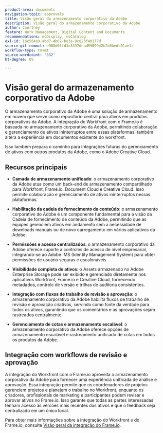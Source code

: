 ```yaml
---
product-area: documents
navigation-topic: approvals
title: Visão geral do armazenamento corporativo da Adobe
description: Visão geral do armazenamento corporativo da Adobe
author: Courtney
feature: Work Management, Digital Content and Documents
recommendations: noDisplay, noCatalog
exl-id: 16c564a9-abd7-4b07-be3e-9c823f40177d
source-git-commit: e908d0ffd1a3397dead5909942b2b0bedb91ae1c
workflow-type: tm+mt
source-wordcount: '332'
ht-degree: 0%

---
```


# Visão geral do armazenamento corporativo da Adobe

O armazenamento corporativo da Adobe é uma solução de armazenamento em nuvem que serve como repositório central para ativos em produtos corporativos da Adobe. A integração do Workfront com o Frame.io é baseada no armazenamento corporativo da Adobe, permitindo colaboração e gerenciamento de ativos ininterruptos entre essas plataformas. também altera a experiência em documentos existente do workfront.

Isso também prepara o caminho para integrações futuras do gerenciamento de ativos com outros produtos da Adobe, como o Adobe Creative Cloud.

## Recursos principais

* **Camada de armazenamento unificado**: o armazenamento corporativo da Adobe atua como um back-end de armazenamento compartilhado para Workfront, Frame.io, Document Cloud e Creative Cloud. Isso permite colaboração e gerenciamento de ativos ininterruptos nessas plataformas.

* **Habilitação da cadeia de fornecimento de conteúdo**: o armazenamento corporativo do Adobe é um componente fundamental para a visão da Cadeia de fornecimento de conteúdo da Adobe, permitindo que as equipes gerenciem ativos em andamento sem a necessidade de downloads manuais ou de novo carregamento em vários aplicativos da Adobe.

* **Permissões e acesso centralizados**: o armazenamento corporativo da Adobe oferece suporte a controles de acesso de nível empresarial, integrando-se ao Adobe IMS (Identity Management System) para obter permissões de usuário seguras e escalonáveis.

* **Visibilidade completa de ativos**: o Assets armazenado no Adobe Enterprise Storage pode ser exibido e gerenciado diretamente nos aplicativos Workfront, Frame.io e Creative Cloud, fornecendo metadados, controle de versão e trilhas de auditoria consistentes.

* **Integração com fluxos de trabalho de revisão e aprovação**: o armazenamento corporativo da Adobe habilita fluxos de trabalho de revisão e aprovação criativos, servindo como fonte da verdade para todos os ativos, garantindo que os comentários e as aprovações sejam rastreados centralmente.

* **Gerenciamento de cotas e armazenamento escalável**: o armazenamento corporativo da Adobe oferece opções de armazenamento escalável e rastreamento unificado de cotas em todos os produtos da Adobe.

## Integração com workflows de revisão e aprovação

A integração do Workfront com o Frame.io aproveita o armazenamento corporativo da Adobe para fornecer uma experiência unificada de análise e aprovação. Essa integração permite que os coordenadores de projetos gerenciem projetos e planejem o trabalho no Workfront, enquanto os criadores, profissionais de marketing e participantes podem revisar e aprovar ativos no Frame.io. Isso garante que todas as partes interessadas tenham acesso às versões mais recentes dos ativos e que o feedback seja centralizado em um único local.

Para obter mais informações sobre a integração do Workfront e do Frame.io, consulte [Visão geral da integração do Frame.io](/help/quicksilver/review-and-approve-work/native-integrations/frame-io/frame-int-overview.md).